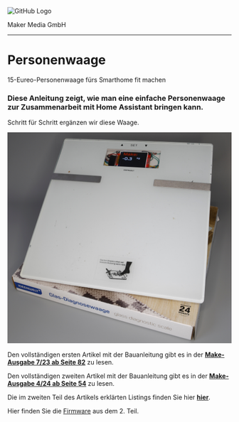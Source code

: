 ![GitHub Logo](http://www.heise.de/make/icons/make_logo.png)

Maker Media GmbH
*** 

# Personenwaage
15-Eureo-Personenwaage fürs Smarthome fit machen
### Diese Anleitung zeigt, wie man eine einfache Personenwaage zur Zusammenarbeit mit Home Assistant bringen kann.

Schritt für Schritt ergänzen wir diese Waage.

![Picture](https://github.com/MakeMagazinDE/Personenwaage/blob/main/Waage.jpg)

Den vollständigen ersten Artikel mit der Bauanleitung gibt es in der **[Make-Ausgabe 7/23 ab Seite 82](https://www.heise.de/select/make/2023/7/2326910011695301010)** zu lesen. 

Den vollständigen zweiten Artikel mit der Bauanleitung gibt es in der **[Make-Ausgabe 4/24 ab Seite 54](https://www.heise.de/select/make/2024/4/2326910011695301010)** zu lesen. 

Die im zweiten Teil des Artikels erklärten Listings finden Sie hier **[hier](https://github.com/MakeMagazinDE/Personenwaage/tree/main/Firmware/Teil2/Artikellistings)**. 

Hier finden Sie die [Firmware](https://github.com/MakeMagazinDE/Personenwaage/blob/main/Firmware/Teil2/waage1.yaml) aus dem 2. Teil.

